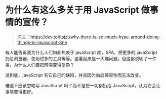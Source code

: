 # 为什么有这么多关于用 JavaScript 做事情的宣传？

> 原文：<https://dev.to/itsjzt/why-there-is-so-much-hype-around-doing-things-in-javascript-8ne>

有人能告诉我为什么人们如此热衷于 javaScript 库，SPA，把更多的 javaScript 扔给浏览器，使用过多的工具等等。这看起来是一大堆问题，但这都说明了一件事，为什么人们要把前端变得复杂？

说到底，javaScript 有它自己的缺陷，并且因为向后兼容性而无法改变。

难道不应该忽略写 JavaScript 吗？而不是把一切都扔给 JavaScript，认为它会让事情变得更好。